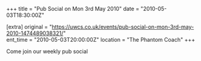 +++
title = "Pub Social on Mon 3rd May 2010"
date = "2010-05-03T18:30:00Z"

[extra]
original = "https://uwcs.co.uk/events/pub-social-on-mon-3rd-may-2010-1474489038321/"    
ent_time = "2010-05-03T20:00:00Z"
location = "The Phantom Coach"
+++

Come join our weekly pub social

